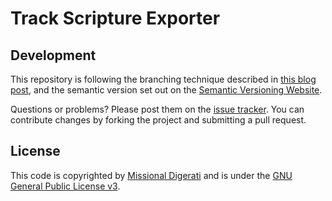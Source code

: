 # Track Scripture Exporter

## Development

This repository is following the branching technique described in [this blog post](http://nvie.com/posts/a-successful-git-branching-model/), and the semantic version set out on the [Semantic Versioning Website](http://semver.org/).

Questions or problems? Please post them on the [issue tracker](). You can contribute changes by forking the project and submitting a pull request. 

## License

This code is copyrighted by [Missional Digerati](http://missionaldigerati.org) and is under the [GNU General Public License v3](http://www.gnu.org/licenses/gpl-3.0-standalone.html).
